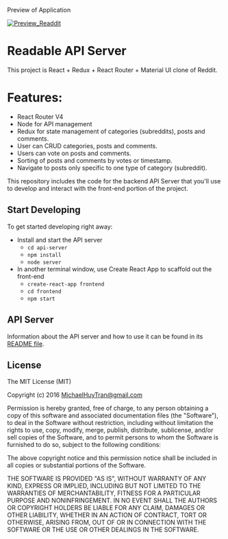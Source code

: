 Preview of Application

[![Preview_Readdit](https://img.youtube.com/vi/coiIsXuIlX4/0.jpg)](https://www.youtube.com/watch?v=coiIsXuIlX4)

# Readable API Server

This project is React + Redux + React Router +  Material UI clone of Reddit. 

# Features:
   * React Router V4
   * Node for API management
   * Redux for state management of categories (subreddits), posts and comments.
   * User can CRUD categories, posts and comments.
   * Users can vote on posts and comments. 
   * Sorting of posts and comments by votes or timestamp.
   * Navigate to posts only specific to one type of category (subreddit).

This repository includes the code for the backend API Server that you'll use to develop and interact with the front-end portion of the project.

## Start Developing

To get started developing right away:

* Install and start the API server
    - `cd api-server`
    - `npm install`
    - `node server`
* In another terminal window, use Create React App to scaffold out the front-end
    - `create-react-app frontend`
    - `cd frontend`
    - `npm start`

## API Server

Information about the API server and how to use it can be found in its [README file](api-server/README.md).

## License
The MIT License (MIT)

Copyright (c) 2016 MichaelHuyTran@gmail.com

Permission is hereby granted, free of charge, to any person obtaining a copy
of this software and associated documentation files (the "Software"), to deal
in the Software without restriction, including without limitation the rights
to use, copy, modify, merge, publish, distribute, sublicense, and/or sell
copies of the Software, and to permit persons to whom the Software is
furnished to do so, subject to the following conditions:

The above copyright notice and this permission notice shall be included in all
copies or substantial portions of the Software.

THE SOFTWARE IS PROVIDED "AS IS", WITHOUT WARRANTY OF ANY KIND, EXPRESS OR
IMPLIED, INCLUDING BUT NOT LIMITED TO THE WARRANTIES OF MERCHANTABILITY,
FITNESS FOR A PARTICULAR PURPOSE AND NONINFRINGEMENT. IN NO EVENT SHALL THE
AUTHORS OR COPYRIGHT HOLDERS BE LIABLE FOR ANY CLAIM, DAMAGES OR OTHER
LIABILITY, WHETHER IN AN ACTION OF CONTRACT, TORT OR OTHERWISE, ARISING FROM,
OUT OF OR IN CONNECTION WITH THE SOFTWARE OR THE USE OR OTHER DEALINGS IN THE
SOFTWARE.
